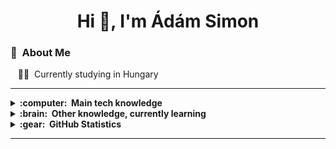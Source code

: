 <h1 align="center">Hi 👋, I'm Ádám Simon</h1>

### :space_invader: &nbsp;About Me

&nbsp;&nbsp;&nbsp;:technologist: &nbsp;Currently studying in Hungary

<hr/>

<details>
  <summary><b>:computer: &nbsp;Main tech knowledge</b></summary>
  <br/>

![HTML5](https://img.shields.io/badge/HTML5-E34F26.svg?&style=flat&logo=html5&logoColor=white)&nbsp;
![CSS3](https://img.shields.io/badge/CSS3-%231572B6.svg?&style=flat&logo=css3&logoColor=white)&nbsp;
![MySQL](https://img.shields.io/badge/MARIADB-4479A1.svg?&style=flat&logo=mariadb&logoColor=white)
![Git](https://img.shields.io/badge/GIT-%23F05033.svg?&style=flat&logo=git&logoColor=white)&nbsp;

</details>

<details>
  <summary><b>:brain: &nbsp;Other knowledge, currently learning</b></summary>
  <br/>

![Python](https://img.shields.io/badge/PYTHON-3776AB.svg?&style=flat&logo=python&logoColor=white)&nbsp;\
![PHP](https://img.shields.io/badge/PHP-777BB4.svg?&style=flat&logo=php&logoColor=white)&nbsp;

</details>

<details>
  <summary><b>:gear: &nbsp;GitHub Statistics</b></summary>
  <br/>
    <p align="center">
        <img height="137px" src="https://github-readme-streak-stats.herokuapp.com/?user=adamsimondev&hide_border=true&theme=nightowl" />
    </p>
    <p align="center">
        <img height="137px" src="https://github-readme-stats.vercel.app/api?username=adamsimondev&hide_title=true&hide_border=true&show_icons=true&include_all_commits=true&count_private=true&line_height=21&theme=nightowl" /> <img height="137px" src="https://github-readme-stats.vercel.app/api/top-langs/?username=anuraghazra&langs_count=8&theme=nightowl" />
    </p>
</details>

<hr/>
<br/>

